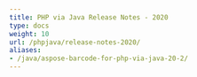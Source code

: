 ```yaml
---
title: PHP via Java Release Notes - 2020
type: docs
weight: 10
url: /phpjava/release-notes-2020/
aliases:
- /java/aspose-barcode-for-php-via-java-20-2/
---
```




